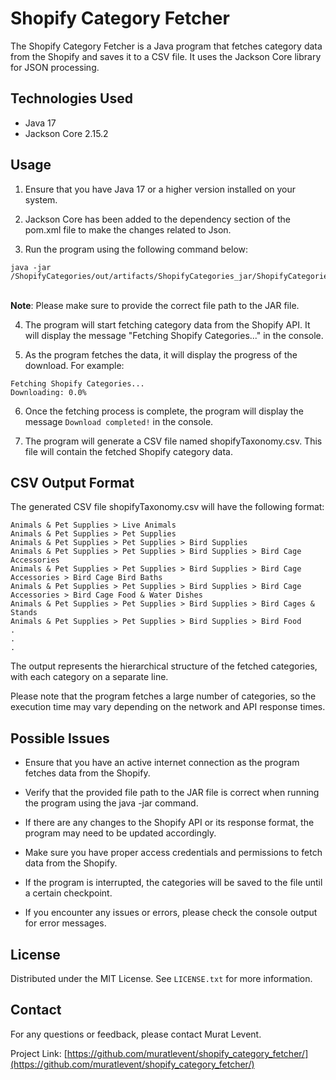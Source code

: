 # Shopify Category Fetcher

The Shopify Category Fetcher is a Java program that fetches category data from the Shopify and saves it to a CSV file. It uses the Jackson Core library for JSON processing.

## Technologies Used

- Java 17
- Jackson Core 2.15.2

## Usage

1. Ensure that you have Java 17 or a higher version installed on your system.

2. Jackson Core has been added to the dependency section of the pom.xml file to make the changes related to Json.

3. Run the program using the following command below:<br>
```
java -jar /ShopifyCategories/out/artifacts/ShopifyCategories_jar/ShopifyCategories.jar
```
<br>**Note**: Please make sure to provide the correct file path to the JAR file.

4. The program will start fetching category data from the Shopify API. It will display the message "Fetching Shopify Categories..." in the console.

5. As the program fetches the data, it will display the progress of the download. For example:<br>
```
Fetching Shopify Categories...
Downloading: 0.0%
```

6. Once the fetching process is complete, the program will display the message `Download completed!` in the console.

7. The program will generate a CSV file named shopifyTaxonomy.csv. This file will contain the fetched Shopify category data.

## CSV Output Format

The generated CSV file shopifyTaxonomy.csv will have the following format:

```Animals & Pet Supplies
Animals & Pet Supplies > Live Animals
Animals & Pet Supplies > Pet Supplies
Animals & Pet Supplies > Pet Supplies > Bird Supplies
Animals & Pet Supplies > Pet Supplies > Bird Supplies > Bird Cage Accessories
Animals & Pet Supplies > Pet Supplies > Bird Supplies > Bird Cage Accessories > Bird Cage Bird Baths
Animals & Pet Supplies > Pet Supplies > Bird Supplies > Bird Cage Accessories > Bird Cage Food & Water Dishes
Animals & Pet Supplies > Pet Supplies > Bird Supplies > Bird Cages & Stands
Animals & Pet Supplies > Pet Supplies > Bird Supplies > Bird Food
.
.
.
```

The output represents the hierarchical structure of the fetched categories, with each category on a separate line.

Please note that the program fetches a large number of categories, so the execution time may vary depending on the network and API response times.


## Possible Issues

- Ensure that you have an active internet connection as the program fetches data from the Shopify.

- Verify that the provided file path to the JAR file is correct when running the program using the java -jar command.

- If there are any changes to the Shopify API or its response format, the program may need to be updated accordingly.

- Make sure you have proper access credentials and permissions to fetch data from the Shopify.

- If the program is interrupted, the categories will be saved to the file until a certain checkpoint.

- If you encounter any issues or errors, please check the console output for error messages.



## License

Distributed under the MIT License. See `LICENSE.txt` for more information.

## Contact

For any questions or feedback, please contact Murat Levent.

Project Link: [https://github.com/muratlevent/shopify_category_fetcher/](https://github.com/muratlevent/shopify_category_fetcher/)



